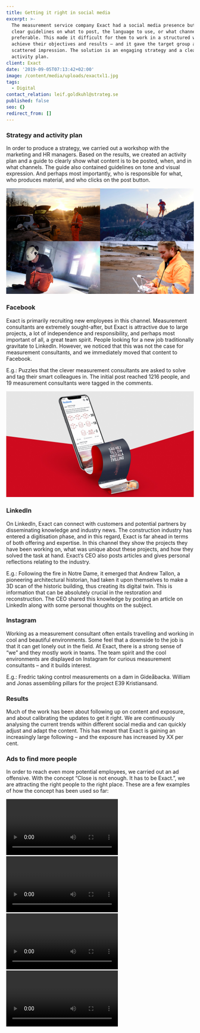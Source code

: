 ```yaml
---
title: Getting it right in social media
excerpt: >-
  The measurement service company Exact had a social media presence but had no
  clear guidelines on what to post, the language to use, or what channels were
  preferable. This made it difficult for them to work in a structured way to
  achieve their objectives and results – and it gave the target group a
  scattered impression. The solution is an engaging strategy and a clear
  activity plan.
client: Exact
date: '2019-09-05T07:13:42+02:00'
image: /content/media/uploads/exactxl1.jpg
tags:
  - Digital
contact_relation: leif.goldkuhl@strateg.se
published: false
seo: {}
redirect_from: []
---
```

### Strategy and activity plan

In order to produce a strategy, we carried out a workshop with the marketing and HR managers. Based on the results, we created an activity plan and a guide to clearly show what content is to be posted, when, and in what channels. The guide also contained guidelines on tone and visual expression. And perhaps most importantly, who is responsible for what, who produces material, and who clicks on the post button. 

![](/content/media/uploads/exactxl2.jpg)

### Facebook

Exact is primarily recruiting new employees in this channel. Measurement consultants are extremely sought-after, but Exact is attractive due to large projects, a lot of independence and responsibility, and perhaps most important of all, a great team spirit. People looking for a new job traditionally gravitate to LinkedIn. However, we noticed that this was not the case for measurement consultants, and we immediately moved that content to Facebook. 

E.g.: Puzzles that the clever measurement consultants are asked to solve and tag their smart colleagues in. The initial post reached 1216 people, and 19 measurement consultants were tagged in the comments. 

![](/content/media/uploads/exactxll3.jpg)

### LinkedIn

On LinkedIn, Exact can connect with customers and potential partners by disseminating knowledge and industry news. The construction industry has entered a digitisation phase, and in this regard, Exact is far ahead in terms of both offering and expertise. In this channel they show the projects they have been working on, what was unique about these projects, and how they solved the task at hand. Exact’s CEO also posts articles and gives personal reflections relating to the industry. 

E.g.: Following the fire in Notre Dame, it emerged that Andrew Tallon, a pioneering architectural historian, had taken it upon themselves to make a 3D scan of the historic building, thus creating its digital twin. This is information that can be absolutely crucial in the restoration and reconstruction. The CEO shared this knowledge by posting an article on LinkedIn along with some personal thoughts on the subject.  

### Instagram

Working as a measurement consultant often entails travelling and working in cool and beautiful environments. Some feel that a downside to the job is that it can get lonely out in the field. At Exact, there is a strong sense of “we” and they mostly work in teams. The team spirit and the cool environments are displayed on Instagram for curious measurement consultants – and it builds interest.

E.g.: Fredric taking control measurements on a dam in Gideåbacka. William and Jonas assembling pillars for the project E39 Kristiansand.

### Results

Much of the work has been about following up on content and exposure, and about calibrating the updates to get it right. We are continuously analysing the current trends within different social media and can quickly adjust and adapt the content. This has meant that Exact is gaining an increasingly large following – and the exposure has increased by XX per cent. 

### Ads to find more people

In order to reach even more potential employees, we carried out an ad offensive. With the concept “Close is not enough. It has to be Exact.”, we are attracting the right people to the right place. These are a few examples of how the concept has been used so far:

<Column md="6">

<Video src="https://player.vimeo.com/external/357993360.hd.mp4?s=2dfecc5ea287dc83f30031ef7c774107f13058c3&profile_id=174" />

</Column>

<Column md="6">

<Video src="https://player.vimeo.com/external/357993503.hd.mp4?s=78681a96466404cfc8535c4f224ab78424b1ceec&profile_id=174" />

</Column>

<Column md="6">

<Video src="https://player.vimeo.com/external/357993559.hd.mp4?s=d3fb8721b79465862ed91a17004810f0cd6da405&profile_id=174" />

</Column>

<Column md="6">

<Video src="https://player.vimeo.com/external/357993590.sd.mp4?s=05d014e07c44364828ce17753e97a30320ecf72d&profile_id=165" />

</Column>
